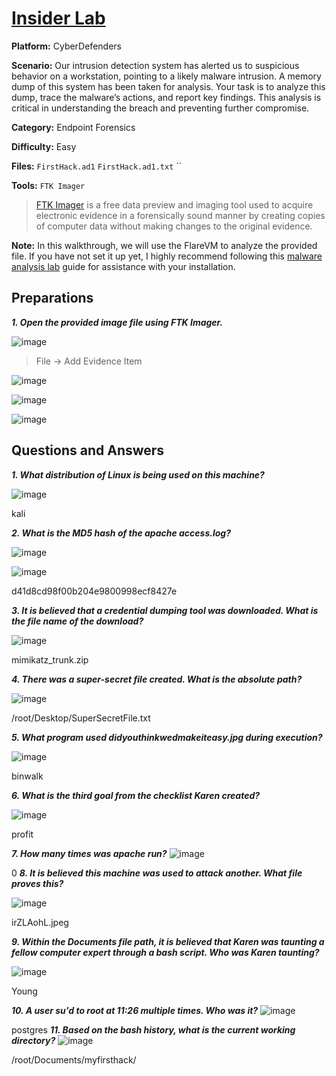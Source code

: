 # <a href="https://cyberdefenders.org/blueteam-ctf-challenges/insider//">Insider Lab</a>

**Platform:** CyberDefenders

**Scenario:** Our intrusion detection system has alerted us to suspicious behavior on a workstation, pointing to a likely malware intrusion. A memory dump of this system has been taken for analysis. Your task is to analyze this dump, trace the malware’s actions, and report key findings. This analysis is critical in understanding the breach and preventing further compromise.

**Category:** Endpoint Forensics

**Difficulty:** Easy

**Files:** `FirstHack.ad1` `FirstHack.ad1.txt` ``

**Tools:** `FTK Imager`

> [FTK Imager](https://www.exterro.com/digital-forensics-software/ftk-imager) is a free data preview and imaging tool used to acquire electronic evidence in a forensically sound manner by creating copies of computer data without making changes to the original evidence.

**Note:** In this walkthrough, we will use the FlareVM to analyze the provided file. If you have not set it up yet, I highly recommend following this [malware analysis lab](https://github.com/mmhgwyjs/malware-analysis-lab/blob/main/README.md) guide for assistance with your installation.

## **Preparations**

***1. Open the provided image file using FTK Imager.***

  ![image](https://github.com/user-attachments/assets/ac5fc7db-f268-4dab-b09b-e363f70e1702)

  > File -> Add Evidence Item

![image](https://github.com/user-attachments/assets/fbd8d7bf-1cb6-405d-9762-030bdb2c52c0)

![image](https://github.com/user-attachments/assets/4a943cfb-6aac-4fd3-9974-27fdcf6c7518)

![image](https://github.com/user-attachments/assets/ca277dda-35c8-4604-a0b9-0ca4ebe06de4)

## **Questions and Answers**

***1. What distribution of Linux is being used on this machine?***

![image](https://github.com/user-attachments/assets/7ba2f50a-e1cb-43c2-8897-f6985120a4dd)

kali 

***2. What is the MD5 hash of the apache access.log?***

![image](https://github.com/user-attachments/assets/a3cac3c5-eb4a-4328-80f0-5267b749945c)

![image](https://github.com/user-attachments/assets/1215ce4b-8711-4d28-8958-882a268b8c8c)

d41d8cd98f00b204e9800998ecf8427e

***3. It is believed that a credential dumping tool was downloaded. What is the file name of the download?***

![image](https://github.com/user-attachments/assets/09a9ea51-ee00-4b9b-b2da-b693d3bbac5b)

mimikatz_trunk.zip

***4. There was a super-secret file created. What is the absolute path?***

![image](https://github.com/user-attachments/assets/998c3af2-cd1b-457a-aa1e-70fa230d47d2)

/root/Desktop/SuperSecretFile.txt

***5. What program used didyouthinkwedmakeiteasy.jpg during execution?***

![image](https://github.com/user-attachments/assets/1426b923-c709-454d-9bf9-baa4a0a41a52)

binwalk

***6. What is the third goal from the checklist Karen created?***

![image](https://github.com/user-attachments/assets/d0be96df-fe5e-4bde-a16b-64c4e2d191e1)

profit

***7. How many times was apache run?***
![image](https://github.com/user-attachments/assets/e6808be5-dc2e-4fbd-92f7-0e49a0841ec6)

0
***8. It is believed this machine was used to attack another. What file proves this?***

![image](https://github.com/user-attachments/assets/556eb6e1-3035-4324-b6c3-3e7e870baecb)

irZLAohL.jpeg

***9. Within the Documents file path, it is believed that Karen was taunting a fellow computer expert through a bash script. Who was Karen taunting?***

![image](https://github.com/user-attachments/assets/a4e61264-cdfe-4002-99d5-122b63819c74)

Young 

***10. A user su'd to root at 11:26 multiple times. Who was it?***
![image](https://github.com/user-attachments/assets/4a6f9dbb-63ff-4355-9820-ed7a8a0797e0)

postgres
***11. Based on the bash history, what is the current working directory?***
![image](https://github.com/user-attachments/assets/87960020-7782-4f97-a768-295d2234e119)


/root/Documents/myfirsthack/
